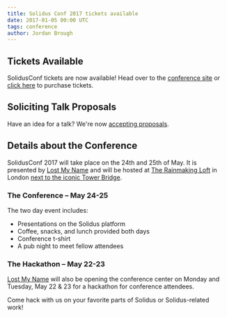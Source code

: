```yaml
---
title: Solidus Conf 2017 tickets available
date: 2017-01-05 00:00 UTC
tags: conference
author: Jordan Brough
---
```


## Tickets Available
SolidusConf tickets are now available!  Head over to the
[conference site](http://conf2017.solidus.io) or
[click here](https://www.eventbrite.co.uk/e/solidusconf-tickets-30324634799) to
purchase tickets.

## Soliciting Talk Proposals

Have an idea for a talk? We're now
[accepting proposals](http://cfp.solidus.io/events/solidus-conf-2017).

## Details about the Conference

SolidusConf 2017 will take place on the 24th and
25th of May. It is presented by [Lost My Name](https://www.lostmy.name) and will
be hosted at [The Rainmaking Loft](http://www.rainmakingloft.com/uk/event-space/)
in London [next to the iconic Tower Bridge](/blog/2016/11/22/solidus-conf-2017/rainmaking-loft.jpg).

### The Conference – May 24-25

The two day event includes:

* Presentations on the Solidus platform
* Coffee, snacks, and lunch provided both days
* Conference t-shirt
* A pub night to meet fellow attendees

### The Hackathon – May 22-23

[Lost My Name](https://www.lostmy.name) will also be opening the conference
center on Monday and Tuesday, May 22 & 23 for a hackathon for conference
attendees.

Come hack with us on your favorite parts of Solidus or Solidus-related work!
